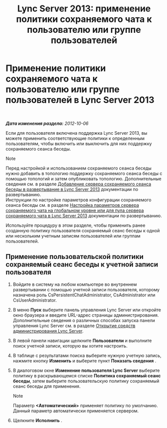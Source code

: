 ﻿---
title: 'Lync Server 2013: применение политики сохраняемого чата к пользователю или группе пользователей'
TOCTitle: Применение политики сохраняемого чата к пользователю или группе пользователей
ms:assetid: 809ef4e0-8d42-4feb-b7c0-3995f39867a7
ms:mtpsurl: https://technet.microsoft.com/ru-ru/library/JJ205038(v=OCS.15)
ms:contentKeyID: 49310327
ms.date: 05/19/2016
mtps_version: v=OCS.15
ms.translationtype: HT
---

# Применение политики сохраняемого чата к пользователю или группе пользователей в Lync Server 2013

 

_**Дата изменения раздела:** 2012-10-06_

Если для пользователя включена поддержка Lync Server 2013, вы можете применить соответствующие политики к определенным пользователям, чтобы включить или выключить для них поддержку сохраняемого сеанса беседы.

> [!note]  
> Перед настройкой и использованием сохраняемого сеанса беседы нужно добавить в топологию поддержку сохраняемого сеанса беседы с помощью топологий и затем опубликовать топологию. Дополнительные сведения см. в разделе <a href="lync-server-2013-adding-persistent-chat-server-to-your-deployment.md">Добавление сервера сохраняемого сеанса беседы в развертывание в Lync Server 2013</a> документации по развертыванию.<br />Инструкции по настройке параметров конфигурации сохраняемого сеанса беседы см. в разделе <a href="lync-server-2013-configure-persistent-chat-server-options-globally-or-for-persistent-chat-server-pool.md">Настройка параметров сервера сохраняемого чата на глобальном уровне или для пула сервера сохраняемого чата в Lync Server 2013</a> документации по развертыванию.

Используйте процедуру в этом разделе, чтобы применить ранее созданную политику пользователя сохраняемый сеанс беседы к одной или нескольким учетным записям пользователей или группам пользователей.

## Применение пользовательской политики сохраняемый сеанс беседы к учетной записи пользователя

1.  Войдите в систему на любом компьютере во внутреннем развертывании с помощью учетной записи пользователя, которому назначена роль CsPersistentChatAdministrator, CsAdministrator или CsUserAdministrator.

2.  В меню **Пуск** выберите панель управления Lync Server или откройте окно браузера и введите URL-адрес страницы администрирования. Дополнительные сведения о различных способах запуска панели управления Lync Server см. в разделе [Открытие средств администрирования Lync Server](lync-server-2013-open-lync-server-administrative-tools.md).

3.  В левой панели навигации щелкните **Пользователи** и выполните поиск учетной записи, которую вы хотите настроить.

4.  В таблице с результатами поиска выберите нужную учетную запись, нажмите кнопку **Изменить** и выберите пункт **Показать сведения** .

5.  В диалоговом окне **Изменение пользователя Lync Server** выберите политику в раскрывающемся списке **Политика сохраняемый сеанс беседы**, затем выберите пользовательскую политику сохраняемый сеанс беседы для применения.
    
    > [!note]  
    > Параметр <strong>&lt;Автоматический&gt;</strong> применяет политику по умолчанию. Данный параметр автоматически применяется сервером.

6.  Щелкните **Исполнить** .

